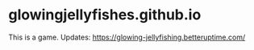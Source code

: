 # glowingjellyfishes.github.io
This is a game.
Updates: https://glowing-jellyfishing.betteruptime.com/
